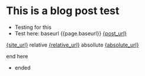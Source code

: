 
# This is a blog post test
- Testing for this
- Test here:
baseurl
{{page.baseurl}}
<a href="{{ post.url }}">{post_url}</a>

<a href="{{ site.url }}">{site_url}</a>
relative
<a href="{{ page.url | relative_url }}">{relative_url}</a>
absollute
<a href="{{ page.url | absolute_url }}">{absolute_url}</a>

end here

- ended
